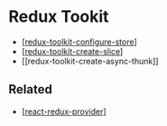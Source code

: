 # Redux Tookit

- [[redux-toolkit-configure-store]]
- [[redux-toolkit-create-slice]]
- [[redux-toolkit-create-async-thunk]]

## Related

- [[react-redux-provider]]

[//begin]: # "Autogenerated link references for markdown compatibility"
[redux-toolkit-configure-store]: redux-toolkit-configure-store "configureStore()"
[redux-toolkit-create-slice]: redux-toolkit-create-slice "creaSlice()"
[react-redux-provider]: ../react-redux/react-redux-provider "Provider"
[//end]: # "Autogenerated link references"
